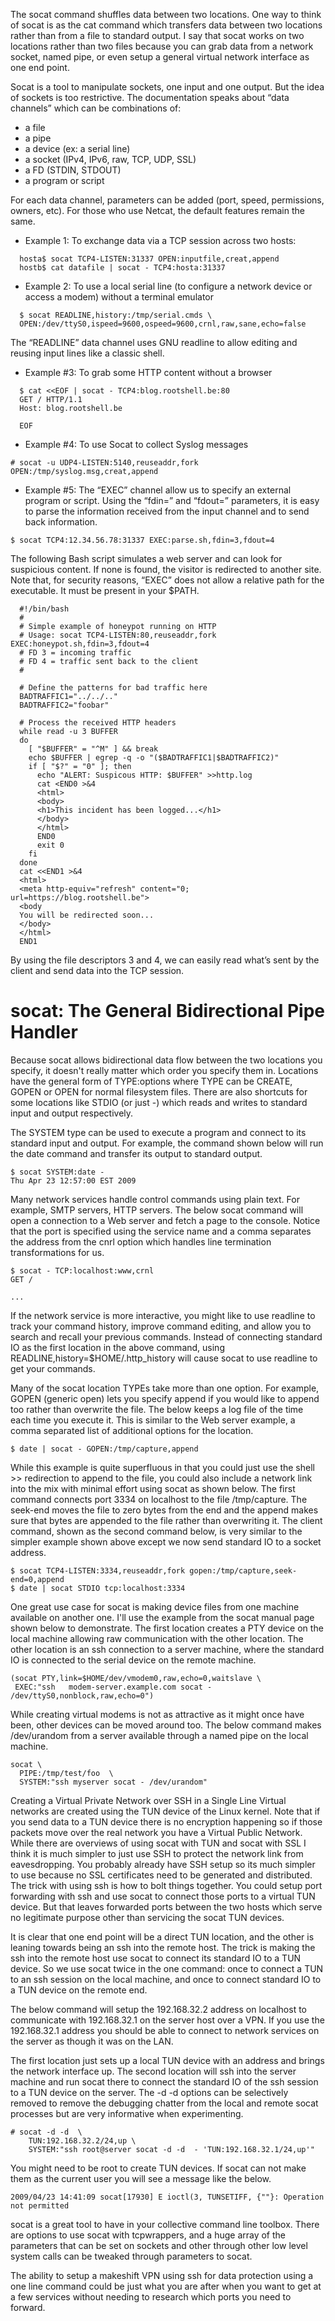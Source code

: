 
The socat command shuffles data between two locations. One way to think of socat is as the cat command which transfers data between two locations rather than from a file to standard output. I say that socat works on two locations rather than two files because you can grab data from a network socket, named pipe, or even setup a general virtual network interface as one end point. 

Socat is a tool to manipulate sockets, one input and one output. But the idea of sockets is too restrictive. The documentation speaks about “data channels” which can be combinations of:

* a file
* a pipe
* a device (ex: a serial line)
* a socket (IPv4, IPv6, raw, TCP, UDP, SSL)
* a FD (STDIN, STDOUT)
* a program or script

For each data channel, parameters can be added (port, speed, permissions, owners, etc). For those who use Netcat, the default features remain the same.

* Example 1: To exchange data via a TCP session across two hosts:

```
  hosta$ socat TCP4-LISTEN:31337 OPEN:inputfile,creat,append
  hostb$ cat datafile | socat - TCP4:hosta:31337
```

* Example 2: To use a local serial line (to configure a network device or access a modem) without a terminal emulator

```
  $ socat READLINE,history:/tmp/serial.cmds \
  OPEN:/dev/ttyS0,ispeed=9600,ospeed=9600,crnl,raw,sane,echo=false
```

The “READLINE” data channel uses GNU readline to allow editing and reusing input lines like a classic shell.

* Example #3: To grab some HTTP content without a browser

```
  $ cat <<EOF | socat - TCP4:blog.rootshell.be:80
  GET / HTTP/1.1
  Host: blog.rootshell.be

  EOF
```

* Example #4: To use Socat to collect Syslog messages

```
# socat -u UDP4-LISTEN:5140,reuseaddr,fork OPEN:/tmp/syslog.msg,creat,append
```

* Example #5: The “EXEC” channel allow us to specify an external program or script. Using the “fdin=” and “fdout=” parameters, it is easy to parse the information received from the input channel and to send back information.

```
$ socat TCP4:12.34.56.78:31337 EXEC:parse.sh,fdin=3,fdout=4
```

The following Bash script simulates a web server and can look for suspicious content. If none is found, the visitor is redirected to another site. Note that, for security reasons, “EXEC” does not allow a relative path for the executable. It must be present in your $PATH.

```
  #!/bin/bash
  #
  # Simple example of honeypot running on HTTP
  # Usage: socat TCP4-LISTEN:80,reuseaddr,fork EXEC:honeypot.sh,fdin=3,fdout=4
  # FD 3 = incoming traffic
  # FD 4 = traffic sent back to the client
  #

  # Define the patterns for bad traffic here
  BADTRAFFIC1="../../.."
  BADTRAFFIC2="foobar"

  # Process the received HTTP headers
  while read -u 3 BUFFER
  do
    [ "$BUFFER" = "^M" ] && break
    echo $BUFFER | egrep -q -o "($BADTRAFFIC1|$BADTRAFFIC2)"
    if [ "$?" = "0" ]; then
      echo "ALERT: Suspicous HTTP: $BUFFER" >>http.log
      cat <END0 >&4
      <html>
      <body>
      <h1>This incident has been logged...</h1>
      </body>
      </html>
      END0
      exit 0
    fi
  done
  cat <<END1 >&4
  <html>
  <meta http-equiv="refresh" content="0; url=https://blog.rootshell.be">
  <body
  You will be redirected soon...
  </body>
  </html>
  END1
```

By using the file descriptors 3 and 4, we can easily read what’s sent by the client and send data into the TCP session.

# socat: The General Bidirectional Pipe Handler

Because socat allows bidirectional data flow between the two locations you specify, it doesn't really matter which order you specify them in. Locations have the general form of TYPE:options where TYPE can be CREATE, GOPEN or OPEN for normal filesystem files. There are also shortcuts for some locations like STDIO (or just -) which reads and writes to standard input and output respectively.

The SYSTEM type can be used to execute a program and connect to its standard input and output. For example, the command shown below will run the date command and transfer its output to standard output.

```
$ socat SYSTEM:date -
Thu Apr 23 12:57:00 EST 2009
```

Many network services handle control commands using plain text. For example, SMTP servers, HTTP servers. The below socat command will open a connection to a Web server and fetch a page to the console. Notice that the port is specified using the service name and a comma separates the address from the cnrl option which handles line termination transformations for us.

```
$ socat - TCP:localhost:www,crnl
GET /

...
```

If the network service is more interactive, you might like to use readline to track your command history, improve command editing, and allow you to search and recall your previous commands. Instead of connecting standard IO as the first location in the above command, using READLINE,history=$HOME/.http_history will cause socat to use readline to get your commands.

Many of the socat location TYPEs take more than one option. For example, GOPEN (generic open) lets you specify append if you would like to append too rather than overwrite the file. The below keeps a log file of the time each time you execute it. This is similar to the Web server example, a comma separated list of additional options for the location.

```
$ date | socat - GOPEN:/tmp/capture,append
```

While this example is quite superfluous in that you could just use the shell >> redirection to append to the file, you could also include a network link into the mix with minimal effort using socat as shown below. The first command connects port 3334 on localhost to the file /tmp/capture. The seek-end moves the file to zero bytes from the end and the append makes sure that bytes are appended to the file rather than overwriting it. The client command, shown as the second command below, is very similar to the simpler example shown above except we now send standard IO to a socket address.

```
$ socat TCP4-LISTEN:3334,reuseaddr,fork gopen:/tmp/capture,seek-end=0,append
$ date | socat STDIO tcp:localhost:3334
```

One great use case for socat is making device files from one machine available on another one. I'll use the example from the socat manual page shown below to demonstrate. The first location creates a PTY device on the local machine allowing raw communication with the other location. The other location is an ssh connection to a server machine, where the standard IO is connected to the serial device on the remote machine.

```
(socat PTY,link=$HOME/dev/vmodem0,raw,echo=0,waitslave \
 EXEC:"ssh   modem-server.example.com socat - /dev/ttyS0,nonblock,raw,echo=0")
```
 
While creating virtual modems is not as attractive as it might once have been, other devices can be moved around too. The below command makes /dev/urandom from a server available through a named pipe on the local machine.

```
socat \
  PIPE:/tmp/test/foo  \
  SYSTEM:"ssh myserver socat - /dev/urandom" 
```

Creating a Virtual Private Network over SSH in a Single Line
Virtual networks are created using the TUN device of the Linux kernel. Note that if you send data to a TUN device there is no encryption happening so if those packets move over the real network you have a Virtual Public Network. While there are overviews of using socat with TUN and socat with SSL I think it is much simpler to just use SSH to protect the network link from eavesdropping. You probably already have SSH setup so its much simpler to use because no SSL certificates need to be generated and distributed. The trick with using ssh is how to bolt things together. You could setup port forwarding with ssh and use socat to connect those ports to a virtual TUN device. But that leaves forwarded ports between the two hosts which serve no legitimate purpose other than servicing the socat TUN devices.

It is clear that one end point will be a direct TUN location, and the other is leaning towards being an ssh into the remote host. The trick is making the ssh into the remote host use socat to connect its standard IO to a TUN device. So we use socat twice in the one command: once to connect a TUN to an ssh session on the local machine, and once to connect standard IO to a TUN device on the remote end.

The below command will setup the 192.168.32.2 address on localhost to communicate with 192.168.32.1 on the server host over a VPN. If you use the 192.168.32.1 address you should be able to connect to network services on the server as though it was on the LAN.

The first location just sets up a local TUN device with an address and brings the network interface up. The second location will ssh into the server machine and run socat there to connect the standard IO of the ssh session to a TUN device on the server. The -d -d options can be selectively removed to remove the debugging chatter from the local and remote socat processes but are very informative when experimenting.

```
# socat -d -d  \
    TUN:192.168.32.2/24,up \
    SYSTEM:"ssh root@server socat -d -d  - 'TUN:192.168.32.1/24,up'" 
```

You might need to be root to create TUN devices. If socat can not make them as the current user you will see a message like the below.

```
2009/04/23 14:41:09 socat[17930] E ioctl(3, TUNSETIFF, {""}: Operation not permitted
```

socat is a great tool to have in your collective command line toolbox. There are options to use socat with tcpwrappers, and a huge array of the parameters that can be set on sockets and other through other low level system calls can be tweaked through parameters to socat.

The ability to setup a makeshift VPN using ssh for data protection using a one line command could be just what you are after when you want to get at a few services without needing to research which ports you need to forward.
